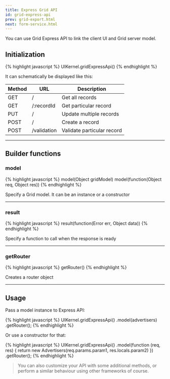 ```yaml
---
title: Express Grid API
id: grid-express-api
prev: grid-export.html
next: form-service.html
---
```


You can use Grid Express API to link the client UI and Grid server model.

## Initialization

{% highlight javascript %}
UIKernel.gridExpressApi()
{% endhighlight %}

It can schematically be displayed like this:

| Method   | URL   | Description |
|----------|--------|--------------|
| GET | / | Get all records |
| GET | /:recordId | Get particular record |
| PUT | / | Update multiple records |
| POST | / | Create a record |
| POST | /validation | Validate particular record |

----

## Builder functions

### model

{% highlight javascript %}
model(Object gridModel)
model(function(Object req, Object res))
{% endhighlight %}

Specify a Grid model. It can be an instance or a constructor

----

### result

{% highlight javascript %}
result(function(Error err, Object data))
{% endhighlight %}

Specify a function to call when the response is ready

----

### getRouter

{% highlight javascript %}
getRouter()
{% endhighlight %}

Creates a router object

----

## Usage

Pass a model instance to Express API:

{% highlight javascript %}
UIKernel.gridExpressApi()
  .model(advertisers)
  .getRouter();
{% endhighlight %}

Or use a constructor for that:

{% highlight javascript %}
UIKernel.gridExpressApi()
  .model(function (req, res) {
    return new Advertisers(req.params.param1, res.locals.param2)
  })
  .getRouter();
{% endhighlight %}

> You can also customize your API with some additional methods,
> or perform a similar behaviour using other frameworks of course.
